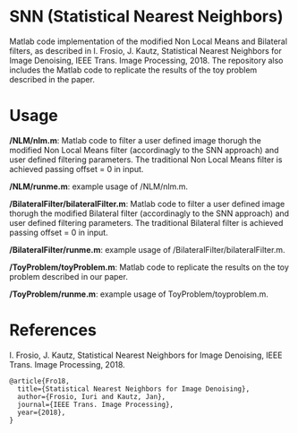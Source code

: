 # SNN (Statistical Nearest Neighbors)

Matlab code implementation of the modified Non Local Means and Bilateral filters, as described in I. Frosio, J. Kautz, Statistical Nearest Neighbors for Image Denoising, IEEE Trans. Image Processing, 2018. The repository also includes the Matlab code to replicate the results of the toy problem described in the paper.

# Usage

**/NLM/nlm.m**: Matlab code to filter a user defined image thorugh the modified Non Local Means filter (accordinagly to the SNN approach) and user defined filtering parameters. The traditional Non Local Means filter is achieved passing offset = 0 in input.

**/NLM/runme.m**: example usage of /NLM/nlm.m.

**/BilateralFilter/bilateralFilter.m**: Matlab code to filter a user defined image thorugh the modified Bilateral filter (accordinagly to the SNN approach) and user defined filtering parameters. The traditional Bilateral filter is achieved passing offset = 0 in input.

**/BilateralFilter/runme.m**: example usage of /BilateralFilter/bilateralFilter.m.

**/ToyProblem/toyProblem.m**: Matlab code to replicate the results on the toy problem described in our paper.

**/ToyProblem/runme.m**: example usage of ToyProblem/toyproblem.m.

# References

I. Frosio, J. Kautz, Statistical Nearest Neighbors for Image Denoising, IEEE Trans. Image Processing, 2018.
```
@article{Fro18,
  title={Statistical Nearest Neighbors for Image Denoising},
  author={Frosio, Iuri and Kautz, Jan},
  journal={IEEE Trans. Image Processing},
  year={2018},  
}
```
